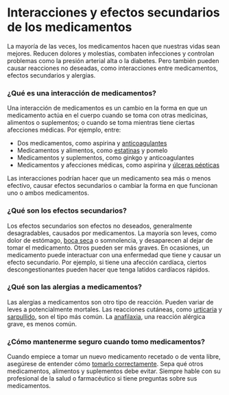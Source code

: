 Interacciones y efectos secundarios de los medicamentos
=======================================================


La mayoría de las veces, los medicamentos hacen que nuestras vidas sean mejores. Reducen dolores y molestias, combaten infecciones y controlan problemas como la presión arterial alta o la diabetes. Pero también pueden causar reacciones no deseadas, como interacciones entre medicamentos, efectos secundarios y alergias.


### ¿Qué es una interacción de medicamentos?


Una interacción de medicamentos es un cambio en la forma en que un medicamento actúa en el cuerpo cuando se toma con otras medicinas, alimentos o suplementos; o cuando se toma mientras tiene ciertas afecciones médicas. Por ejemplo, entre:


* Dos medicamentos, como aspirina y [anticoagulantes](https://medlineplus.gov/spanish/bloodthinners.html)
* Medicamentos y alimentos, como [estatinas](https://medlineplus.gov/spanish/statins.html) y pomelo
* Medicamentos y suplementos, como ginkgo y anticoagulantes
* Medicamentos y afecciones médicas, como aspirina y [úlceras pépticas](https://medlineplus.gov/spanish/pepticulcer.html)


Las interacciones podrían hacer que un medicamento sea más o menos efectivo, causar efectos secundarios o cambiar la forma en que funcionan uno o ambos medicamentos.


### ¿Qué son los efectos secundarios?


Los efectos secundarios son efectos no deseados, generalmente desagradables, causados por medicamentos. La mayoría son leves, como dolor de estómago, [boca seca](https://medlineplus.gov/spanish/drymouth.html) o somnolencia, y desaparecen al dejar de tomar el medicamento. Otros pueden ser más graves. En ocasiones, un medicamento puede interactuar con una enfermedad que tiene y causar un efecto secundario. Por ejemplo, si tiene una afección cardíaca, ciertos descongestionantes pueden hacer que tenga latidos cardíacos rápidos.


### ¿Qué son las alergias a medicamentos?


Las alergias a medicamentos son otro tipo de reacción. Pueden variar de leves a potencialmente mortales. Las reacciones cutáneas, como [urticaria](https://medlineplus.gov/spanish/hives.html) y [sarpullido](https://medlineplus.gov/spanish/rashes.html), son el tipo más común. La [anafilaxia](https://medlineplus.gov/spanish/anaphylaxis.html), una reacción alérgica grave, es menos común.


### ¿Cómo mantenerme seguro cuando tomo medicamentos?


Cuando empiece a tomar un nuevo medicamento recetado o de venta libre, asegúrese de entender cómo [tomarlo correctamente](https://medlineplus.gov/spanish/medicationerrors.html). Sepa qué otros medicamentos, alimentos y suplementos debe evitar. Siempre hable con su profesional de la salud o farmacéutico si tiene preguntas sobre sus medicamentos.

